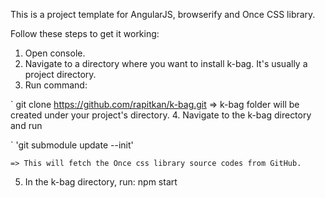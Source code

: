 This is a project template for AngularJS, browserify and Once CSS library.

Follow these steps to get it working:

1. Open console.
2. Navigate to a directory where you want to install k-bag. It's usually a project directory.
3. Run command:

  ` git clone https://github.com/rapitkan/k-bag.git
    => k-bag folder will be created under your project's directory.
4. Navigate to the k-bag directory and run

  ` 'git submodule update --init'
  
    => This will fetch the Once css library source codes from GitHub.
5. In the k-bag directory, run: npm start